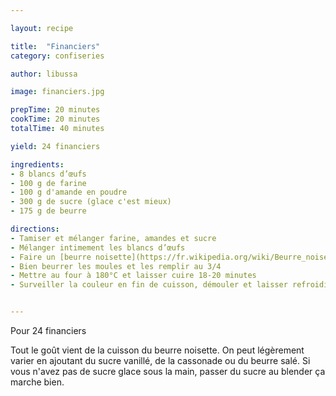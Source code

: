 ```yaml
---

layout: recipe

title:  "Financiers"
category: confiseries

author: libussa

image: financiers.jpg

prepTime: 20 minutes
cookTime: 20 minutes
totalTime: 40 minutes

yield: 24 financiers

ingredients:
- 8 blancs d’œufs
- 100 g de farine
- 100 g d'amande en poudre
- 300 g de sucre (glace c'est mieux)
- 175 g de beurre

directions:
- Tamiser et mélanger farine, amandes et sucre
- Mélanger intimement les blancs d’œufs
- Faire un [beurre noisette](https://fr.wikipedia.org/wiki/Beurre_noisette) et l'ajouter au reste
- Bien beurrer les moules et les remplir au 3/4
- Mettre au four à 180°C et laisser cuire 18-20 minutes
- Surveiller la couleur en fin de cuisson, démouler et laisser refroidir sur une grille


---
```


Pour 24 financiers

Tout le goût vient de la cuisson du beurre noisette. On peut légèrement varier en ajoutant du sucre vanillé, de la cassonade ou du beurre salé. Si vous n'avez pas de sucre glace sous la main, passer du sucre au blender ça marche bien.
